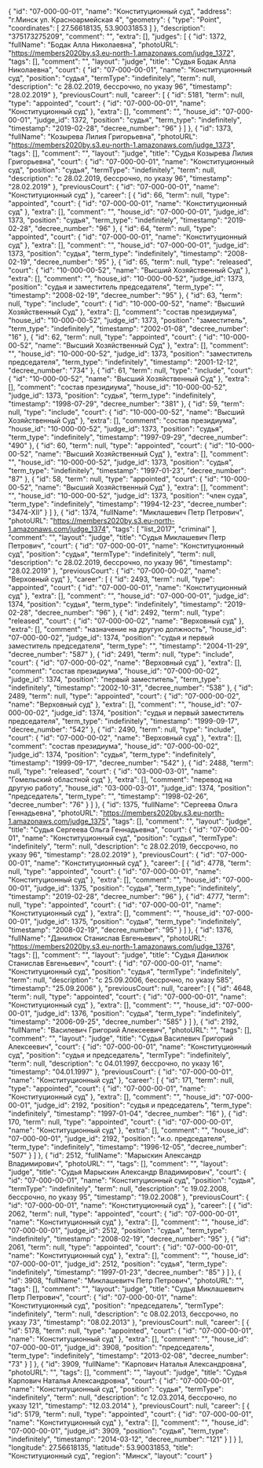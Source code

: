 {
    "id": "07-000-00-01",
    "name": "Конституционный суд",
    "address": "г.Минск ул. Красноармейская 4",
    "geometry": {
        "type": "Point",
        "coordinates": [
            27.56618135,
            53.90031853
        ]
    },
    "description": "375173275209",
    "comment": "",
    "extra": [],
    "judges": [
        {
            "id": 1372,
            "fullName": "Бодак Алла Николаевна",
            "photoURL": "https://members2020by.s3.eu-north-1.amazonaws.com/judge_1372",
            "tags": [],
            "comment": "",
            "layout": "judge",
            "title": "Судья Бодак Алла Николаевна",
            "court": {
                "id": "07-000-00-01",
                "name": "Конституционный суд",
                "position": "судья",
                "termType": "indefinitely",
                "term": null,
                "description": "c 28.02.2019, бессрочно, по указу 96",
                "timestamp": "28.02.2019"
            },
            "previousCourt": null,
            "career": [
                {
                    "id": 5181,
                    "term": null,
                    "type": "appointed",
                    "court": {
                        "id": "07-000-00-01",
                        "name": "Конституционный суд"
                    },
                    "extra": [],
                    "comment": "",
                    "house_id": "07-000-00-01",
                    "judge_id": 1372,
                    "position": "судья",
                    "term_type": "indefinitely",
                    "timestamp": "2019-02-28",
                    "decree_number": "96"
                }
            ]
        },
        {
            "id": 1373,
            "fullName": "Козырева Лилия Григорьевна",
            "photoURL": "https://members2020by.s3.eu-north-1.amazonaws.com/judge_1373",
            "tags": [],
            "comment": "",
            "layout": "judge",
            "title": "Судья Козырева Лилия Григорьевна",
            "court": {
                "id": "07-000-00-01",
                "name": "Конституционный суд",
                "position": "судья",
                "termType": "indefinitely",
                "term": null,
                "description": "c 28.02.2019, бессрочно, по указу 96",
                "timestamp": "28.02.2019"
            },
            "previousCourt": {
                "id": "07-000-00-01",
                "name": "Конституционный суд"
            },
            "career": [
                {
                    "id": 66,
                    "term": null,
                    "type": "appointed",
                    "court": {
                        "id": "07-000-00-01",
                        "name": "Конституционный суд"
                    },
                    "extra": [],
                    "comment": "",
                    "house_id": "07-000-00-01",
                    "judge_id": 1373,
                    "position": "судья",
                    "term_type": "indefinitely",
                    "timestamp": "2019-02-28",
                    "decree_number": "96"
                },
                {
                    "id": 64,
                    "term": null,
                    "type": "appointed",
                    "court": {
                        "id": "07-000-00-01",
                        "name": "Конституционный суд"
                    },
                    "extra": [],
                    "comment": "",
                    "house_id": "07-000-00-01",
                    "judge_id": 1373,
                    "position": "судья",
                    "term_type": "indefinitely",
                    "timestamp": "2008-02-19",
                    "decree_number": "95"
                },
                {
                    "id": 65,
                    "term": null,
                    "type": "released",
                    "court": {
                        "id": "10-000-00-52",
                        "name": "Высший Хозяйственный Суд"
                    },
                    "extra": [],
                    "comment": "",
                    "house_id": "10-000-00-52",
                    "judge_id": 1373,
                    "position": "судья и заместитель председателя",
                    "term_type": "",
                    "timestamp": "2008-02-19",
                    "decree_number": "95"
                },
                {
                    "id": 63,
                    "term": null,
                    "type": "include",
                    "court": {
                        "id": "10-000-00-52",
                        "name": "Высший Хозяйственный Суд"
                    },
                    "extra": [],
                    "comment": "состав президиума",
                    "house_id": "10-000-00-52",
                    "judge_id": 1373,
                    "position": "заместитель",
                    "term_type": "indefinitely",
                    "timestamp": "2002-01-08",
                    "decree_number": "16"
                },
                {
                    "id": 62,
                    "term": null,
                    "type": "appointed",
                    "court": {
                        "id": "10-000-00-52",
                        "name": "Высший Хозяйственный Суд"
                    },
                    "extra": [],
                    "comment": "",
                    "house_id": "10-000-00-52",
                    "judge_id": 1373,
                    "position": "заместитель председателя",
                    "term_type": "indefinitely",
                    "timestamp": "2001-12-12",
                    "decree_number": "734"
                },
                {
                    "id": 61,
                    "term": null,
                    "type": "include",
                    "court": {
                        "id": "10-000-00-52",
                        "name": "Высший Хозяйственный Суд"
                    },
                    "extra": [],
                    "comment": "состав президиума",
                    "house_id": "10-000-00-52",
                    "judge_id": 1373,
                    "position": "судья",
                    "term_type": "indefinitely",
                    "timestamp": "1998-07-29",
                    "decree_number": "381"
                },
                {
                    "id": 59,
                    "term": null,
                    "type": "include",
                    "court": {
                        "id": "10-000-00-52",
                        "name": "Высший Хозяйственный Суд"
                    },
                    "extra": [],
                    "comment": "состав президиума",
                    "house_id": "10-000-00-52",
                    "judge_id": 1373,
                    "position": "судья",
                    "term_type": "indefinitely",
                    "timestamp": "1997-09-29",
                    "decree_number": "490"
                },
                {
                    "id": 60,
                    "term": null,
                    "type": "appointed",
                    "court": {
                        "id": "10-000-00-52",
                        "name": "Высший Хозяйственный Суд"
                    },
                    "extra": [],
                    "comment": "",
                    "house_id": "10-000-00-52",
                    "judge_id": 1373,
                    "position": "судья",
                    "term_type": "indefinitely",
                    "timestamp": "1997-01-23",
                    "decree_number": "87"
                },
                {
                    "id": 58,
                    "term": null,
                    "type": "appointed",
                    "court": {
                        "id": "10-000-00-52",
                        "name": "Высший Хозяйственный Суд"
                    },
                    "extra": [],
                    "comment": "",
                    "house_id": "10-000-00-52",
                    "judge_id": 1373,
                    "position": "член суда",
                    "term_type": "indefinitely",
                    "timestamp": "1994-12-23",
                    "decree_number": "3474-XII"
                }
            ]
        },
        {
            "id": 1374,
            "fullName": "Миклашевич Петр Петрович",
            "photoURL": "https://members2020by.s3.eu-north-1.amazonaws.com/judge_1374",
            "tags": [
                "list_2017",
                "criminal"
            ],
            "comment": "",
            "layout": "judge",
            "title": "Судья Миклашевич Петр Петрович",
            "court": {
                "id": "07-000-00-01",
                "name": "Конституционный суд",
                "position": "судья",
                "termType": "indefinitely",
                "term": null,
                "description": "c 28.02.2019, бессрочно, по указу 96",
                "timestamp": "28.02.2019"
            },
            "previousCourt": {
                "id": "07-000-00-02",
                "name": "Верховный суд"
            },
            "career": [
                {
                    "id": 2493,
                    "term": null,
                    "type": "appointed",
                    "court": {
                        "id": "07-000-00-01",
                        "name": "Конституционный суд"
                    },
                    "extra": [],
                    "comment": "",
                    "house_id": "07-000-00-01",
                    "judge_id": 1374,
                    "position": "судья",
                    "term_type": "indefinitely",
                    "timestamp": "2019-02-28",
                    "decree_number": "96"
                },
                {
                    "id": 2492,
                    "term": null,
                    "type": "released",
                    "court": {
                        "id": "07-000-00-02",
                        "name": "Верховный суд"
                    },
                    "extra": [],
                    "comment": "назначение на другую должность",
                    "house_id": "07-000-00-02",
                    "judge_id": 1374,
                    "position": "судья и первый заместитель председателя",
                    "term_type": "",
                    "timestamp": "2004-11-29",
                    "decree_number": "587"
                },
                {
                    "id": 2491,
                    "term": null,
                    "type": "include",
                    "court": {
                        "id": "07-000-00-02",
                        "name": "Верховный суд"
                    },
                    "extra": [],
                    "comment": "состав президиума",
                    "house_id": "07-000-00-02",
                    "judge_id": 1374,
                    "position": "первый заместитель",
                    "term_type": "indefinitely",
                    "timestamp": "2002-10-31",
                    "decree_number": "538"
                },
                {
                    "id": 2489,
                    "term": null,
                    "type": "appointed",
                    "court": {
                        "id": "07-000-00-02",
                        "name": "Верховный суд"
                    },
                    "extra": [],
                    "comment": "",
                    "house_id": "07-000-00-02",
                    "judge_id": 1374,
                    "position": "судья и первый заместитель председателя",
                    "term_type": "indefinitely",
                    "timestamp": "1999-09-17",
                    "decree_number": "542"
                },
                {
                    "id": 2490,
                    "term": null,
                    "type": "include",
                    "court": {
                        "id": "07-000-00-02",
                        "name": "Верховный суд"
                    },
                    "extra": [],
                    "comment": "состав президиума",
                    "house_id": "07-000-00-02",
                    "judge_id": 1374,
                    "position": "судья",
                    "term_type": "indefinitely",
                    "timestamp": "1999-09-17",
                    "decree_number": "542"
                },
                {
                    "id": 2488,
                    "term": null,
                    "type": "released",
                    "court": {
                        "id": "03-000-03-01",
                        "name": "Гомельский областной суд"
                    },
                    "extra": [],
                    "comment": "перевод на другую работу",
                    "house_id": "03-000-03-01",
                    "judge_id": 1374,
                    "position": "председатель",
                    "term_type": "",
                    "timestamp": "1998-02-26",
                    "decree_number": "76"
                }
            ]
        },
        {
            "id": 1375,
            "fullName": "Сергеева Ольга Геннадьевна",
            "photoURL": "https://members2020by.s3.eu-north-1.amazonaws.com/judge_1375",
            "tags": [],
            "comment": "",
            "layout": "judge",
            "title": "Судья Сергеева Ольга Геннадьевна",
            "court": {
                "id": "07-000-00-01",
                "name": "Конституционный суд",
                "position": "судья",
                "termType": "indefinitely",
                "term": null,
                "description": "c 28.02.2019, бессрочно, по указу 96",
                "timestamp": "28.02.2019"
            },
            "previousCourt": {
                "id": "07-000-00-01",
                "name": "Конституционный суд"
            },
            "career": [
                {
                    "id": 4778,
                    "term": null,
                    "type": "appointed",
                    "court": {
                        "id": "07-000-00-01",
                        "name": "Конституционный суд"
                    },
                    "extra": [],
                    "comment": "",
                    "house_id": "07-000-00-01",
                    "judge_id": 1375,
                    "position": "судья",
                    "term_type": "indefinitely",
                    "timestamp": "2019-02-28",
                    "decree_number": "96"
                },
                {
                    "id": 4777,
                    "term": null,
                    "type": "appointed",
                    "court": {
                        "id": "07-000-00-01",
                        "name": "Конституционный суд"
                    },
                    "extra": [],
                    "comment": "",
                    "house_id": "07-000-00-01",
                    "judge_id": 1375,
                    "position": "судья",
                    "term_type": "indefinitely",
                    "timestamp": "2008-02-19",
                    "decree_number": "95"
                }
            ]
        },
        {
            "id": 1376,
            "fullName": "Данилюк Станислав Евгеньевич",
            "photoURL": "https://members2020by.s3.eu-north-1.amazonaws.com/judge_1376",
            "tags": [],
            "comment": "",
            "layout": "judge",
            "title": "Судья Данилюк Станислав Евгеньевич",
            "court": {
                "id": "07-000-00-01",
                "name": "Конституционный суд",
                "position": "судья",
                "termType": "indefinitely",
                "term": null,
                "description": "c 25.09.2006, бессрочно, по указу 585",
                "timestamp": "25.09.2006"
            },
            "previousCourt": null,
            "career": [
                {
                    "id": 4648,
                    "term": null,
                    "type": "appointed",
                    "court": {
                        "id": "07-000-00-01",
                        "name": "Конституционный суд"
                    },
                    "extra": [],
                    "comment": "",
                    "house_id": "07-000-00-01",
                    "judge_id": 1376,
                    "position": "судья",
                    "term_type": "indefinitely",
                    "timestamp": "2006-09-25",
                    "decree_number": "585"
                }
            ]
        },
        {
            "id": 2192,
            "fullName": "Василевич Григорий Алексеевич",
            "photoURL": "",
            "tags": [],
            "comment": "",
            "layout": "judge",
            "title": "Судья Василевич Григорий Алексеевич",
            "court": {
                "id": "07-000-00-01",
                "name": "Конституционный суд",
                "position": "судья и председатель",
                "termType": "indefinitely",
                "term": null,
                "description": "c 04.01.1997, бессрочно, по указу 16",
                "timestamp": "04.01.1997"
            },
            "previousCourt": {
                "id": "07-000-00-01",
                "name": "Конституционный суд"
            },
            "career": [
                {
                    "id": 171,
                    "term": null,
                    "type": "appointed",
                    "court": {
                        "id": "07-000-00-01",
                        "name": "Конституционный суд"
                    },
                    "extra": [],
                    "comment": "",
                    "house_id": "07-000-00-01",
                    "judge_id": 2192,
                    "position": "судья и председатель",
                    "term_type": "indefinitely",
                    "timestamp": "1997-01-04",
                    "decree_number": "16"
                },
                {
                    "id": 170,
                    "term": null,
                    "type": "appointed",
                    "court": {
                        "id": "07-000-00-01",
                        "name": "Конституционный суд"
                    },
                    "extra": [],
                    "comment": "",
                    "house_id": "07-000-00-01",
                    "judge_id": 2192,
                    "position": "и.о. председателя",
                    "term_type": "indefinitely",
                    "timestamp": "1996-12-05",
                    "decree_number": "507"
                }
            ]
        },
        {
            "id": 2512,
            "fullName": "Марыскин Александр Владимирович",
            "photoURL": "",
            "tags": [],
            "comment": "",
            "layout": "judge",
            "title": "Судья Марыскин Александр Владимирович",
            "court": {
                "id": "07-000-00-01",
                "name": "Конституционный суд",
                "position": "судья",
                "termType": "indefinitely",
                "term": null,
                "description": "c 19.02.2008, бессрочно, по указу 95",
                "timestamp": "19.02.2008"
            },
            "previousCourt": {
                "id": "07-000-00-01",
                "name": "Конституционный суд"
            },
            "career": [
                {
                    "id": 2062,
                    "term": null,
                    "type": "appointed",
                    "court": {
                        "id": "07-000-00-01",
                        "name": "Конституционный суд"
                    },
                    "extra": [],
                    "comment": "",
                    "house_id": "07-000-00-01",
                    "judge_id": 2512,
                    "position": "судья",
                    "term_type": "indefinitely",
                    "timestamp": "2008-02-19",
                    "decree_number": "95"
                },
                {
                    "id": 2061,
                    "term": null,
                    "type": "appointed",
                    "court": {
                        "id": "07-000-00-01",
                        "name": "Конституционный суд"
                    },
                    "extra": [],
                    "comment": "",
                    "house_id": "07-000-00-01",
                    "judge_id": 2512,
                    "position": "судья",
                    "term_type": "indefinitely",
                    "timestamp": "1997-01-23",
                    "decree_number": "85"
                }
            ]
        },
        {
            "id": 3908,
            "fullName": "Миклашевитч Петр Петрович",
            "photoURL": "",
            "tags": [],
            "comment": "",
            "layout": "judge",
            "title": "Судья Миклашевитч Петр Петрович",
            "court": {
                "id": "07-000-00-01",
                "name": "Конституционный суд",
                "position": "председатель",
                "termType": "indefinitely",
                "term": null,
                "description": "c 08.02.2013, бессрочно, по указу 73",
                "timestamp": "08.02.2013"
            },
            "previousCourt": null,
            "career": [
                {
                    "id": 5178,
                    "term": null,
                    "type": "appointed",
                    "court": {
                        "id": "07-000-00-01",
                        "name": "Конституционный суд"
                    },
                    "extra": [],
                    "comment": "",
                    "house_id": "07-000-00-01",
                    "judge_id": 3908,
                    "position": "председатель",
                    "term_type": "indefinitely",
                    "timestamp": "2013-02-08",
                    "decree_number": "73"
                }
            ]
        },
        {
            "id": 3909,
            "fullName": "Карпович Наталья Александровна",
            "photoURL": "",
            "tags": [],
            "comment": "",
            "layout": "judge",
            "title": "Судья Карпович Наталья Александровна",
            "court": {
                "id": "07-000-00-01",
                "name": "Конституционный суд",
                "position": "судья",
                "termType": "indefinitely",
                "term": null,
                "description": "c 12.03.2014, бессрочно, по указу 121",
                "timestamp": "12.03.2014"
            },
            "previousCourt": null,
            "career": [
                {
                    "id": 5179,
                    "term": null,
                    "type": "appointed",
                    "court": {
                        "id": "07-000-00-01",
                        "name": "Конституционный суд"
                    },
                    "extra": [],
                    "comment": "",
                    "house_id": "07-000-00-01",
                    "judge_id": 3909,
                    "position": "судья",
                    "term_type": "indefinitely",
                    "timestamp": "2014-03-12",
                    "decree_number": "121"
                }
            ]
        }
    ],
    "longitude": 27.56618135,
    "latitude": 53.90031853,
    "title": "Конституционный суд",
    "region": "Минск",
    "layout": "court"
}